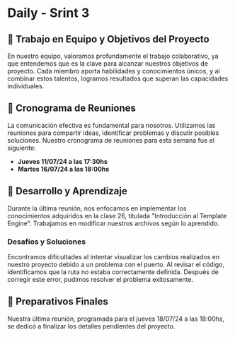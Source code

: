 # Daily - Srint 3

## 🌟 **Trabajo en Equipo y Objetivos del Proyecto**

En nuestro equipo, valoramos profundamente el trabajo colaborativo, ya que entendemos que es la clave para alcanzar nuestros objetivos de proyecto. Cada miembro aporta habilidades y conocimientos únicos, y al combinar estos talentos, logramos resultados que superan las capacidades individuales.

## 📅 **Cronograma de Reuniones**

La comunicación efectiva es fundamental para nosotros. Utilizamos las reuniones para compartir ideas, identificar problemas y discutir posibles soluciones. Nuestro cronograma de reuniones para esta semana fue el siguiente:

- **Jueves 11/07/24 a las 17:30hs**
- **Martes 16/07/24 a las 18:00hs**

## 🚀 **Desarrollo y Aprendizaje**

Durante la última reunión, nos enfocamos en implementar los conocimientos adquiridos en la clase 26, titulada "Introducción al Template Engine". Trabajamos en modificar nuestros archivos según lo aprendido.

### Desafíos y Soluciones

Encontramos dificultades al intentar visualizar los cambios realizados en nuestro proyecto debido a un problema con el puerto. Al revisar el código, identificamos que la ruta no estaba correctamente definida. Después de corregir este error, pudimos resolver el problema exitosamente.

## 🔧 **Preparativos Finales**

Nuestra última reunión, programada para el jueves 18/07/24 a las 18:00hs, se dedicó a finalizar los detalles pendientes del proyecto.


